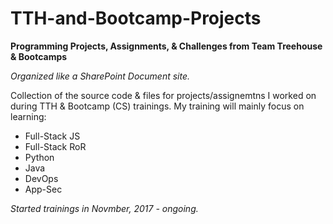 # TTH-and-Bootcamp-Projects
**Programming Projects, Assignments, &amp; Challenges from Team Treehouse &amp; Bootcamps**

*Organized like a SharePoint Document site.* 

Collection of the source code & files for projects/assignemtns I worked on during TTH & Bootcamp (CS) trainings.
My training will mainly focus on learning:
- Full-Stack JS
- Full-Stack RoR
- Python
- Java
- DevOps
- App-Sec

*Started trainings in Novmber, 2017 - ongoing.* 
